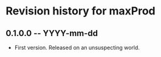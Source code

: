 # Revision history for maxProd

## 0.1.0.0 -- YYYY-mm-dd

* First version. Released on an unsuspecting world.
